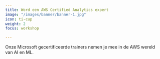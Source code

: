 ```yaml
---
title: Word een AWS Certified Analytics expert
image: "/images/banner/banner-1.jpg"
icon: ti-cup
weight: 2
focus: workshop

---
```

Onze Microsoft gecertificeerde trainers nemen je mee in de AWS wereld van AI en ML.
